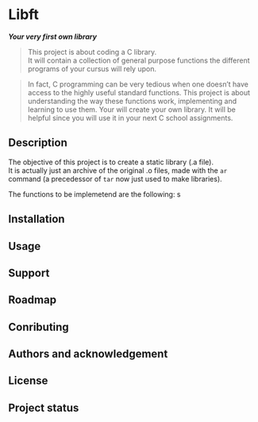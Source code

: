 #   Libft                               #
***Your very first own library***

>   This project is about coding a C library.  
It will contain a collection of general purpose functions the different programs of your cursus will
rely upon.

> In fact, C programming can be very tedious when one doesn’t have access to the highly useful
standard functions. This project is about understanding the way these functions work, implementing
and learning to use them. Your will create your own library. It will be helpful since you will use
it in your next C school assignments.

##  Description                          ##
The objective of this project is to create a static library (.a file).  
It is actually just an archive of the original .o files, made with the `ar` command (a precedessor
of `tar` now just used to make libraries).

The functions to be implemetend are the following:
s

##  Installation                        ##
##  Usage                               ##
##  Support                             ##
##  Roadmap                             ##
##  Conributing                         ##
##  Authors and acknowledgement         ##
##  License                             ##
##  Project status                      ##


